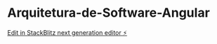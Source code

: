 # Arquitetura-de-Software-Angular

[Edit in StackBlitz next generation editor ⚡️](https://stackblitz.com/~/github.com/Uezilley/Arquiteturade-Software-Angular)
